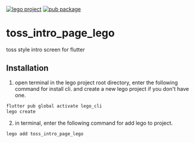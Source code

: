 [![lego project](https://img.shields.io/badge/powered%20by-lego-blue?logo=github)](https://github.com/melodysdreamj/lego)
[![pub package](https://img.shields.io/pub/v/toss_intro_page_lego.svg)](https://pub.dartlang.org/packages/toss_intro_page_lego)

# toss_intro_page_lego
toss style intro screen for flutter

##  Installation
1. open terminal in the lego project root directory, enter the following command for install cli.
   and create a new lego project if you don't have one.
```bash
flutter pub global activate lego_cli
lego create
```
2. in terminal, enter the following command for add lego to project.
```bash
lego add toss_intro_page_lego
```
